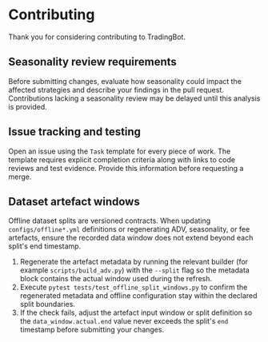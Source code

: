 # Contributing

Thank you for considering contributing to TradingBot.

## Seasonality review requirements

Before submitting changes, evaluate how seasonality could impact the affected strategies and describe your findings in the pull request.
Contributions lacking a seasonality review may be delayed until this analysis is provided.

## Issue tracking and testing

Open an issue using the `Task` template for every piece of work. The template
requires explicit completion criteria along with links to code reviews and test
evidence. Provide this information before requesting a merge.

## Dataset artefact windows

Offline dataset splits are versioned contracts. When updating `configs/offline*.yml`
definitions or regenerating ADV, seasonality, or fee artefacts, ensure the
recorded data window does not extend beyond each split's end timestamp.

1. Regenerate the artefact metadata by running the relevant builder (for
   example `scripts/build_adv.py`) with the `--split` flag so the metadata block
   contains the actual window used during the refresh.
2. Execute `pytest tests/test_offline_split_windows.py` to confirm the
   regenerated metadata and offline configuration stay within the declared
   split boundaries.
3. If the check fails, adjust the artefact input window or split definition so
   the `data_window.actual.end` value never exceeds the split's `end`
   timestamp before submitting your changes.
